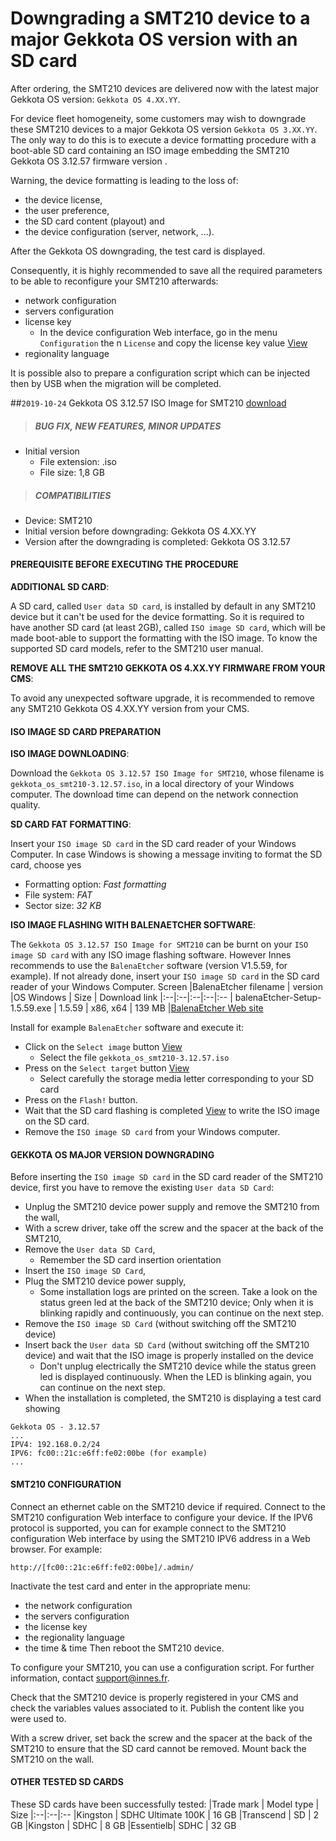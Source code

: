 # Downgrading a SMT210 device to a major Gekkota OS version with an SD card

After ordering, the SMT210 devices are delivered now with the latest major Gekkota OS version: `Gekkota OS 4.XX.YY`.

For device fleet homogeneity, some customers may wish to downgrade these SMT210 devices to a major Gekkota OS version `Gekkota OS 3.XX.YY`.
The only way to do this is to execute a device formatting procedure with a boot-able SD card containing an ISO image embedding the SMT210 Gekkota OS 3.12.57 firmware version .

Warning, the device formatting is leading to the loss of:

- the device license,
- the user preference,
- the SD card content (playout) and
- the device configuration (server, network, ...).

After the Gekkota OS downgrading, the test card is displayed.

Consequently, it is highly recommended to save all the required parameters to be able to reconfigure your SMT210 afterwards:

- network configuration
- servers configuration
- license key
	- In the device configuration Web interface, go in the menu ```Configuration``` the n ```License``` and copy the license key value [View](https://github.com/Qeedji/archives/blob/master/downloads/application-notes/smt210_downgrade_to_gekkota-os_3/qeedji-license.jpg)
- regionality language

It is possible also to prepare a configuration script which can be injected then by USB when the migration will be completed.

##`2019-10-24` Gekkota OS 3.12.57 ISO Image for SMT210 [download](https://github.com/Qeedji/archives/blob/master/downloads/application-notes/smt210_downgrade_to_gekkota-os_3/gekkota_os_smt210-3.12.57.iso)
>##### **BUG FIX, NEW FEATURES, MINOR UPDATES**
- Initial version
    - File extension: .iso
    - File size: 1,8 GB
>##### **COMPATIBILITIES**
- Device: SMT210
- Initial version before downgrading: Gekkota OS 4.XX.YY
- Version after the downgrading is completed: Gekkota OS 3.12.57

#### **PREREQUISITE BEFORE EXECUTING THE PROCEDURE**

**ADDITIONAL SD CARD**:

A SD card, called `User data SD card`, is installed by default in any SMT210 device but it can't be used for the device formatting. So it is required to have another SD card (at least 2GB), called `ISO image SD card`, which will be made boot-able to support the formatting with the ISO image. To know the supported SD card models, refer to the SMT210 user manual.

**REMOVE ALL THE SMT210 GEKKOTA OS 4.XX.YY FIRMWARE FROM YOUR CMS**:

To avoid any unexpected software upgrade, it is recommended to remove any SMT210 Gekkota OS 4.XX.YY version from your CMS.

#### **ISO IMAGE SD CARD PREPARATION**

**ISO IMAGE DOWNLOADING**:

Download the `Gekkota OS 3.12.57 ISO Image for SMT210`, whose filename is ```gekkota_os_smt210-3.12.57.iso```, in a local directory of your Windows computer. The download time can depend on the network connection quality.

**SD CARD FAT FORMATTING**:

Insert your `ISO image SD card` in the SD card reader of your Windows Computer. In case Windows is showing a message inviting to format the SD card, choose yes
- Formatting option: *Fast formatting*
- File system: *FAT*
- Sector size: *32 KB*

**ISO IMAGE FLASHING WITH BALENAETCHER SOFTWARE**:

The `Gekkota OS 3.12.57 ISO Image for SMT210` can be burnt on your `ISO image SD card` with any ISO image flashing software.
However Innes recommends to use the `BalenaEtcher` software (version V1.5.59, for example). If not already done, insert your `ISO image SD card` in the SD card reader of your Windows Computer.
Screen
|BalenaEtcher filename | version |OS Windows | Size | Download link
|:--|:--|:--|:--|:--
| balenaEtcher-Setup-1.5.59.exe | 1.5.59 | x86, x64 | 139 MB |[BalenaEtcher Web site](https://www.balena.io/etcher/)

Install for example `BalenaEtcher` software and execute it:

- Click on the `Select image` button [View](https://github.com/Qeedji/archives/blob/master/downloads/application-notes/smt210_downgrade_to_gekkota-os_3/balenaEtcher_select_image.jpg)
    - Select the file ```gekkota_os_smt210-3.12.57.iso```
- Press on the `Select target` button [View](https://github.com/Qeedji/archives/blob/master/downloads/application-notes/smt210_downgrade_to_gekkota-os_3/balenaEtcher_select_target.jpg)
    - Select carefully the storage media letter corresponding to your SD card
- Press on the `Flash!` button.
- Wait that the SD card flashing is completed [View](https://github.com/Qeedji/archives/blob/master/downloads/application-notes/smt210_downgrade_to_gekkota-os_3/balenaEtcher_flashing.jpg) to write the ISO image on the SD card.
- Remove the `ISO image SD card` from your Windows computer.

#### **GEKKOTA OS MAJOR VERSION DOWNGRADING**

Before inserting the `ISO image SD card` in the SD card reader of the SMT210 device, first you have to remove the existing `User data SD Card`:

- Unplug the SMT210 device power supply and remove the SMT210 from the wall,
- With a screw driver, take off the screw and the spacer at the back of the SMT210,
- Remove the `User data SD Card`,
    - Remember the SD card insertion orientation
- Insert the `ISO image SD Card`,
- Plug the SMT210 device power supply,
    - Some installation logs are printed on the screen. Take a look on the status green led at the back of the SMT210 device; Only when it is blinking rapidly and continuously, you can continue on the next step.
- Remove the `ISO image SD Card` (without switching off the SMT210 device)
- Insert back the `User data SD Card` (without switching off the SMT210 device) and wait that the ISO image is properly installed on the device
    - Don't unplug electrically the SMT210 device while the status green led is displayed continuously. When the LED is blinking again, you can continue on the next step.
- When the installation is completed, the SMT210 is displaying a test card showing
```
Gekkota OS - 3.12.57
...
IPV4: 192.168.0.2/24
IPV6: fc00::21c:e6ff:fe02:00be (for example)
...
```
#### **SMT210 CONFIGURATION**
Connect an ethernet cable on the SMT210 device if required.
Connect to the SMT210 configuration Web interface to configure your device. If the IPV6 protocol is supported, you can for example connect to the SMT210 configuration Web interface by using the SMT210 IPV6 address in a Web browser. For example:
```
http://[fc00::21c:e6ff:fe02:00be]/.admin/
```

Inactivate the test card and enter in the appropriate menu:

- the network configuration
- the servers configuration
- the license key
- the regionality language
- the time & time
Then reboot the SMT210 device.

To configure your SMT210, you can use a configuration script.
For further information, contact support@innes.fr.

Check that the SMT210 device is properly registered in your CMS and check the variables values associated to it.
Publish the content like you were used to.

With a screw driver, set back the screw and the spacer at the back of the SMT210 to ensure that the SD card cannot be removed.
Mount back the SMT210 on the wall.

#### **OTHER TESTED SD CARDS**
These SD cards have been successfully tested:
|Trade mark | Model type | Size
|:--|:--|:--
|Kingston  | SDHC Ultimate 100K | 16 GB
|Transcend | SD                 |  2 GB
|Kingston  | SDHC               |  8 GB
|Essentielb| SDHC               | 32 GB
